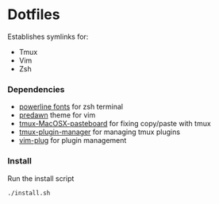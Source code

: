 # Dotfiles

Establishes symlinks for:

 * Tmux
 * Vim
 * Zsh

### Dependencies

 * [powerline fonts](https://github.com/powerline/fonts) for zsh terminal
 * [predawn](https://github.com/juanedi/predawn.vim) theme for vim
 * [tmux-MacOSX-pasteboard](https://github.com/ChrisJohnsen/tmux-MacOSX-pasteboard) for fixing copy/paste with tmux
 * [tmux-plugin-manager](https://github.com/tmux-plugins/tpm) for managing tmux plugins
 * [vim-plug](https://github.com/junegunn/vim-plug) for plugin management

### Install

Run the install script 

`./install.sh`
